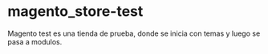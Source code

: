 # magento_store-test
Magento test es una tienda de prueba, donde se inicia con temas y luego se pasa a modulos.
